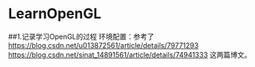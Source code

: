 # LearnOpenGL
##1.记录学习OpenGL的过程
环境配置：参考了
https://blog.csdn.net/u013872561/article/details/79771293
https://blog.csdn.net/sinat_14891561/article/details/74941333
这两篇博文。
